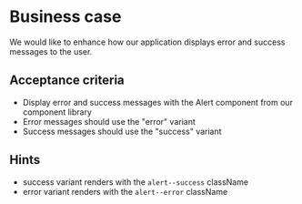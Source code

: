 # Business case

We would like to enhance how our application displays error and success messages to the user.

## Acceptance criteria

- Display error and success messages with the Alert component from our component library
- Error messages should use the "error" variant
- Success messages should use the "success" variant

## Hints

- success variant renders with the `alert--success` className
- error variant renders with the `alert--error` className
